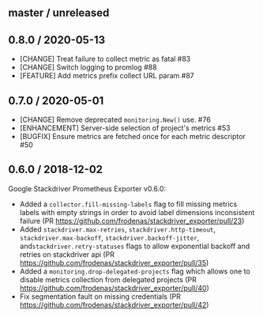 ## master / unreleased

## 0.8.0 / 2020-05-13

* [CHANGE] Treat failure to collect metric as fatal #83
* [CHANGE] Switch logging to promlog #88
* [FEATURE] Add metrics prefix collect URL param #87

## 0.7.0 / 2020-05-01

* [CHANGE] Remove deprecated `monitoring.New()` use. #76
* [ENHANCEMENT] Server-side selection of project's metrics #53
* [BUGFIX] Ensure metrics are fetched once for each metric descriptor #50
  
## 0.6.0 / 2018-12-02

Google Stackdriver Prometheus Exporter v0.6.0:

* Added a `collector.fill-missing-labels` flag to fill missing metrics labels with empty strings in order to avoid label dimensions inconsistent failure (PR https://github.com/frodenas/stackdriver_exporter/pull/23)
* Added `stackdriver.max-retries`, `stackdriver.http-timeout`, `stackdriver.max-backoff`, `stackdriver.backoff-jitter`, and`stackdriver.retry-statuses` flags to allow exponential backoff and retries on stackdriver api (PR https://github.com/frodenas/stackdriver_exporter/pull/35)
* Added a `monitoring.drop-delegated-projects` flag which allows one to disable metrics collection from delegated projects (PR https://github.com/frodenas/stackdriver_exporter/pull/40)
* Fix segmentation fault on missing credentials (PR https://github.com/frodenas/stackdriver_exporter/pull/42)
